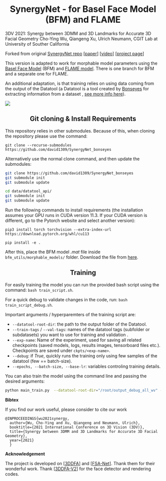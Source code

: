 #  <div align="center"> SynergyNet - for Basel Face Model (BFM) and FLAME</div>
3DV 2021: Synergy between 3DMM and 3D Landmarks for Accurate 3D Facial Geometry
Cho-Ying Wu, Qiangeng Xu, Ulrich Neumann, CGIT Lab at University of Souther California

Forked from original [SynergyNet repo](https://github.com/choyingw/SynergyNet) [<a href="https://arxiv.org/abs/2110.09772">paper</a>] [<a href="https://youtu.be/i1Y8U2Z20ko">video</a>] [<a href="https://choyingw.github.io/works/SynergyNet/index.html">project page</a>]

This version is adapted to work for morphable model parameters using the [Basel Face Model](https://faces.dmi.unibas.ch/bfm/) (BFM) and [FLAME model](https://flame.is.tue.mpg.de/). There is one branch for BFM and a separate one for FLAME.

An additional adaptation, is that training relies on using data coming from the output of the Datatool (a Datatool is a tool created by [Bonseyes](https://www.bonseyes.com/) for extracting information from a dataset , [see more info here](https://beta.bonseyes.com//doc/pages/user_guides/datatool_index.html)).



<img src='demo/teaser.png'>


## <div align="center"> Git cloning & Install Requirements</div>
This repository relies in other submodules. Because of this, when cloning the repository please use the command:

`git clone --recurse-submodules https://github.com/david1309/SynergyNet_bonseyes` 

Alternatively use the normal clone command, and then update the submodules:
```bash
git clone https://github.com/david1309/SynergyNet_bonseyes
git submodule init
git submodule update

cd data/datatool_api/
git submodule init
git submodule update
```

Run the following commands to install requirements (the installation assumes your GPU runs in CUDA version 11.3. If your CUDA version is different, go to the Pytorch website and select another version):
```
pip3 install torch torchvision --extra-index-url https://download.pytorch.org/whl/cu113

pip install -e .
```

After this, place the BFM model *.mat* file inside `bfm_utils/morphable_models/` folder. Download the file from [here](https://drive.google.com/file/d/1V5UAwL8AB_dZoxn4HIUzBDEs4MVRZkPR/view?usp=sharing).



## <div align="center">Training</div>
For easily training the model you can run the provided bash script using the command: `bash train_script.sh`.

For a quick debug to validate changes in the code, run: `bash train_script_debug.sh`.

Important arguments / hyperparemters of the training script are:

* `--datatool-root-dir`: the path to the output folder of the Datatool.
* `--train-tags` / `--val-tags`: names of the datatool tags (subfolder or subdatasets) you want to use for training and validation .
* `--exp-name`: Name of the experiment, used for saving all related checkpoints (saved models, logs, results images, tensorboard files etc.). Checkpoints are saved under `ckpts/<exp-name>`.
* `--debug`: if *True*, quickly runs the training only using few samples of the datatool (few == batch-size). 
* `--epochs, --batch-size, --base-lr`: variables controling training details.

You can also train the model using the command line and passing the desired arguments:

```bash
python main_train.py  --datatool-root-dir="/root/output_debug_all_wv" --train-tags="IBUG" --val-tags="IBUG_Flip" --debug=True --exp-name="debug_cmd" --epochs=10 --batch-size=32
```


**Bibtex**

If you find our work useful, please consider to cite our work 

    @INPROCEEDINGS{wu2021synergy,
      author={Wu, Cho-Ying and Xu, Qiangeng and Neumann, Ulrich},
      booktitle={2021 International Conference on 3D Vision (3DV)}, 
      title={Synergy between 3DMM and 3D Landmarks for Accurate 3D Facial Geometry}, 
      year={2021}
      }


**Acknowledgement**

The project is developed on [<a href="https://github.com/cleardusk/3DDFA">3DDFA</a>] and [<a href="https://github.com/shamangary/FSA-Net">FSA-Net</a>]. Thank them for their wonderful work. Thank [<a href="https://github.com/cleardusk/3DDFA_V2">3DDFA-V2</a>] for the face detector and rendering codes.
